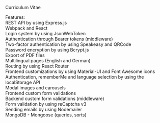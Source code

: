 Curriculum Vitae

Features:  
REST API by using Express.js  
Webpack and React  
Login system by using JsonWebToken  
Authentication through Bearer tokens (middleware)  
Two-factor authentication by using Speakeasy and QRCode  
Password encryption by using Bcrypt.js  
Export of PDF files  
Multilingual pages (English and German)  
Routing by using React Router  
Frontend customizations by using Material-UI and Font Awesome icons  
Authentication, rememberMe and language selection by using the localStorage API  
Modal images and carousels  
Frontend custom form validations  
Backend custom form validations (middleware)  
Form validation by using reCaptcha v3  
Sending emails by using Nodemailer  
MongoDB - Mongoose (queries, sorts)
